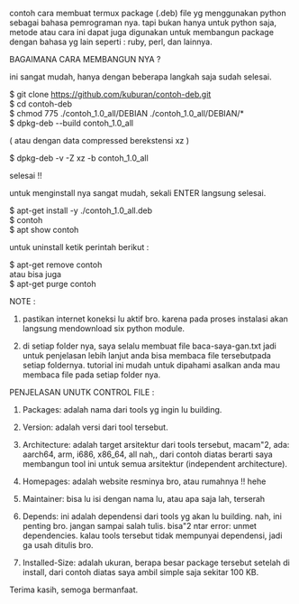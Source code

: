 contoh cara membuat termux package (.deb) file yg menggunakan python
sebagai bahasa pemrograman nya. tapi bukan hanya untuk python saja,
metode atau cara ini dapat juga digunakan untuk membangun package 
dengan bahasa yg lain seperti :
ruby, perl, dan lainnya.


BAGAIMANA CARA MEMBANGUN NYA ?

ini sangat mudah, hanya dengan beberapa langkah saja sudah selesai.

$ git clone https://github.com/kuburan/contoh-deb.git            
$ cd contoh-deb                             
$ chmod 775 ./contoh_1.0_all/DEBIAN ./contoh_1.0_all/DEBIAN/*                     
$ dpkg-deb --build contoh_1.0_all

( atau dengan data compressed berekstensi xz )

$ dpkg-deb -v -Z xz -b contoh_1.0_all

selesai !! 

untuk menginstall nya sangat mudah, sekali ENTER langsung selesai.

$ apt-get install -y ./contoh_1.0_all.deb            
$ contoh                      
$ apt show contoh

untuk uninstall ketik perintah berikut :

$ apt-get remove contoh                       
atau bisa juga                             
$ apt-get purge contoh
         

NOTE :

1. pastikan internet koneksi lu aktif bro. karena pada proses instalasi akan langsung mendownload six python module.

2. di setiap folder nya, saya selalu membuat file baca-saya-gan.txt
jadi untuk penjelasan lebih lanjut anda bisa membaca file tersebutpada setiap foldernya. 
tutorial ini mudah untuk dipahami asalkan anda mau membaca file pada setiap folder nya.



PENJELASAN UNUTK CONTROL FILE :

1. Packages: adalah nama dari tools yg ingin lu building.

2. Version: adalah versi dari tool tersebut.

3. Architecture: adalah target arsitektur dari tools tersebut,
   macam"2, ada: aarch64, arm, i686, x86_64, all
   nah,, dari contoh diatas berarti saya membangun tool ini
   untuk semua arsitektur (independent architecture).

4. Homepages: adalah website resminya bro, atau rumahnya !! hehe

5. Maintainer: bisa lu isi dengan nama lu, atau apa saja lah, terserah

6. Depends: ini adalah dependensi dari tools yg akan lu building.
   nah, ini penting bro. jangan sampai salah tulis.
   bisa"2 ntar error: unmet dependencies.
   kalau tools tersebut tidak mempunyai dependensi, jadi ga usah ditulis bro.

7. Installed-Size: adalah ukuran, berapa besar package tersebut setelah di install,
   dari contoh diatas saya ambil simple saja sekitar 100 KB.



Terima kasih, semoga bermanfaat.
